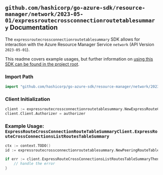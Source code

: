 
## `github.com/hashicorp/go-azure-sdk/resource-manager/network/2023-05-01/expressroutecrossconnectionroutetablesummary` Documentation

The `expressroutecrossconnectionroutetablesummary` SDK allows for interaction with the Azure Resource Manager Service `network` (API Version `2023-05-01`).

This readme covers example usages, but further information on [using this SDK can be found in the project root](https://github.com/hashicorp/go-azure-sdk/tree/main/docs).

### Import Path

```go
import "github.com/hashicorp/go-azure-sdk/resource-manager/network/2023-05-01/expressroutecrossconnectionroutetablesummary"
```


### Client Initialization

```go
client := expressroutecrossconnectionroutetablesummary.NewExpressRouteCrossConnectionRouteTableSummaryClientWithBaseURI("https://management.azure.com")
client.Client.Authorizer = authorizer
```


### Example Usage: `ExpressRouteCrossConnectionRouteTableSummaryClient.ExpressRouteCrossConnectionsListRoutesTableSummary`

```go
ctx := context.TODO()
id := expressroutecrossconnectionroutetablesummary.NewPeeringRouteTablesSummaryID("12345678-1234-9876-4563-123456789012", "example-resource-group", "expressRouteCrossConnectionValue", "peeringValue", "routeTablesSummaryValue")

if err := client.ExpressRouteCrossConnectionsListRoutesTableSummaryThenPoll(ctx, id); err != nil {
	// handle the error
}
```
